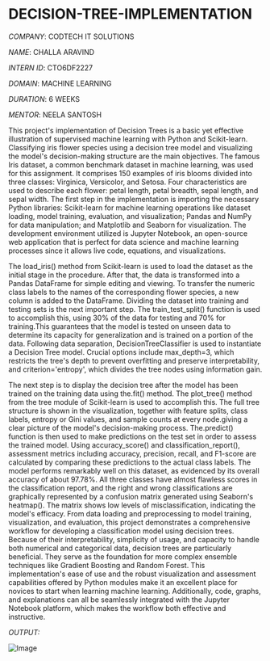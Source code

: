 # DECISION-TREE-IMPLEMENTATION

*COMPANY*: CODTECH IT SOLUTIONS

*NAME*: CHALLA ARAVIND

*INTERN ID*: CTO6DF2227

*DOMAIN*: MACHINE LEARNING

*DURATION*: 6 WEEKS

*MENTOR*: NEELA SANTOSH

This project's implementation of Decision Trees is a basic yet effective illustration of supervised machine learning with Python and Scikit-learn.  Classifying iris flower species using a decision tree model and visualizing the model's decision-making structure are the main objectives.  The famous Iris dataset, a common benchmark dataset in machine learning, was used for this assignment. It comprises 150 examples of iris blooms divided into three classes: Virginica, Versicolor, and Setosa.  Four characteristics are used to describe each flower: petal length, petal breadth, sepal length, and sepal width.  The first step in the implementation is importing the necessary Python libraries: Scikit-learn for machine learning operations like dataset loading, model training, evaluation, and visualization; Pandas and NumPy for data manipulation; and Matplotlib and Seaborn for visualization. The development environment utilized is Jupyter Notebook, an open-source web application that is perfect for data science and machine learning processes since it allows live code, equations, and visualizations.

 The load_iris() method from Scikit-learn is used to load the dataset as the initial stage in the procedure.  After that, the data is transformed into a Pandas DataFrame for simple editing and viewing.  To transfer the numeric class labels to the names of the corresponding flower species, a new column is added to the DataFrame.  Dividing the dataset into training and testing sets is the next important step.  The train_test_split() function is used to accomplish this, using 30% of the data for testing and 70% for training.This guarantees that the model is tested on unseen data to determine its capacity for generalization and is trained on a portion of the data.  Following data separation, DecisionTreeClassifier is used to instantiate a Decision Tree model.  Crucial options include max_depth=3, which restricts the tree's depth to prevent overfitting and preserve interpretability, and criterion='entropy', which divides the tree nodes using information gain.

 The next step is to display the decision tree after the model has been trained on the training data using the.fit() method.  The plot_tree() method from the tree module of Scikit-learn is used to accomplish this.  The full tree structure is shown in the visualization, together with feature splits, class labels, entropy or Gini values, and sample counts at every node.giving a clear picture of the model's decision-making process.  The.predict() function is then used to make predictions on the test set in order to assess the trained model.  Using accuracy_score() and classification_report(), assessment metrics including accuracy, precision, recall, and F1-score are calculated by comparing these predictions to the actual class labels.  The model performs remarkably well on this dataset, as evidenced by its overall accuracy of about 97.78%.  All three classes have almost flawless scores in the classification report, and the right and wrong classifications are graphically represented by a confusion matrix generated using Seaborn's heatmap().  The matrix shows low levels of misclassification, indicating the model's efficacy. 
 From data loading and preprocessing to model training, visualization, and evaluation, this project demonstrates a comprehensive workflow for developing a classification model using decision trees.  Because of their interpretability, simplicity of usage, and capacity to handle both numerical and categorical data, decision trees are particularly beneficial.  They serve as the foundation for more complex ensemble techniques like Gradient Boosting and Random Forest.  This implementation's ease of use and the robust visualization and assessment capabilities offered by Python modules make it an excellent place for novices to start when learning machine learning.  Additionally, code, graphs, and explanations can all be seamlessly integrated with the Jupyter Notebook platform, which makes the workflow both effective and instructive.

 *OUTPUT:*

![Image](https://github.com/user-attachments/assets/9ce2fca1-d6e3-4dbb-9077-19315c3a09e7)
 
